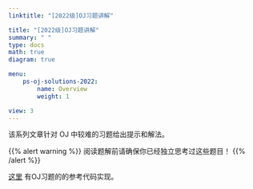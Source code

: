 ```yaml
---
linktitle: "[2022级]OJ习题讲解"

title: "[2022级]OJ习题讲解"
summary: " "
type: docs
math: true
diagram: true

menu:
    ps-oj-solutions-2022:
        name: Overview
        weight: 1

view: 3
---
```


该系列文章针对 OJ 中较难的习题给出提示和解法。

{{% alert warning %}}
阅读题解前请确保你已经独立思考过这些题目！
{{% /alert %}}

[这里](https://github.com/Kristoff-starling/Problem-Solving-Solutions/tree/main/2022) 有OJ习题的的参考代码实现。
